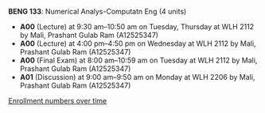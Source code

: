 **BENG 133**: Numerical Analys-Computatn Eng (4 units)

- **A00** (Lecture) at 9:30 am–10:50 am on Tuesday, Thursday at WLH 2112 by Mali, Prashant Gulab Ram (A12525347)
- **A00** (Lecture) at 4:00 pm–4:50 pm on Wednesday at WLH 2112 by Mali, Prashant Gulab Ram (A12525347)
- **A00** (Final Exam) at 8:00 am–10:59 am on Tuesday at WLH 2112 by Mali, Prashant Gulab Ram (A12525347)
- **A01** (Discussion) at 9:00 am–9:50 am on Monday at WLH 2206 by Mali, Prashant Gulab Ram (A12525347)

[Enrollment numbers over time](./BENG133.tsv)
